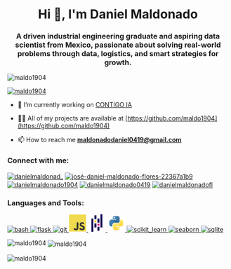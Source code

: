 <h1 align="center">Hi 👋, I'm Daniel Maldonado</h1>
<h3 align="center">A driven industrial engineering graduate and aspiring data scientist from Mexico, passionate about solving real-world problems through data, logistics, and smart strategies for growth.</h3>

<p align="left"> <img src="https://komarev.com/ghpvc/?username=maldo1904&label=Profile%20views&color=0e75b6&style=flat" alt="maldo1904" /> </p>

<p align="left"> <a href="https://github.com/ryo-ma/github-profile-trophy"><img src="https://github-profile-trophy.vercel.app/?username=maldo1904" alt="maldo1904" /></a> </p>

- 🔭 I’m currently working on [CONTIGO IA](https://contigoia.streamlit.app)

- 👨‍💻 All of my projects are available at [https://github.com/maldo1904](https://github.com/maldo1904)

- 📫 How to reach me **maldonadodaniel0419@gmail.com**

<h3 align="left">Connect with me:</h3>
<p align="left">
<a href="https://twitter.com/danielmaldonad_" target="blank"><img align="center" src="https://raw.githubusercontent.com/rahuldkjain/github-profile-readme-generator/master/src/images/icons/Social/twitter.svg" alt="danielmaldonad_" height="30" width="40" /></a>
<a href="https://linkedin.com/in/josé-daniel-maldonado-flores-22367a1b9" target="blank"><img align="center" src="https://raw.githubusercontent.com/rahuldkjain/github-profile-readme-generator/master/src/images/icons/Social/linked-in-alt.svg" alt="josé-daniel-maldonado-flores-22367a1b9" height="30" width="40" /></a>
<a href="https://kaggle.com/danielmaldonado1904" target="blank"><img align="center" src="https://raw.githubusercontent.com/rahuldkjain/github-profile-readme-generator/master/src/images/icons/Social/kaggle.svg" alt="danielmaldonado1904" height="30" width="40" /></a>
<a href="https://fb.com/danielmaldonado0419" target="blank"><img align="center" src="https://raw.githubusercontent.com/rahuldkjain/github-profile-readme-generator/master/src/images/icons/Social/facebook.svg" alt="danielmaldonado0419" height="30" width="40" /></a>
<a href="https://instagram.com/danielmaldonadofl" target="blank"><img align="center" src="https://raw.githubusercontent.com/rahuldkjain/github-profile-readme-generator/master/src/images/icons/Social/instagram.svg" alt="danielmaldonadofl" height="30" width="40" /></a>
</p>

<h3 align="left">Languages and Tools:</h3>
<p align="left"> <a href="https://www.gnu.org/software/bash/" target="_blank" rel="noreferrer"> <img src="https://www.vectorlogo.zone/logos/gnu_bash/gnu_bash-icon.svg" alt="bash" width="40" height="40"/> </a> <a href="https://flask.palletsprojects.com/" target="_blank" rel="noreferrer"> <img src="https://www.vectorlogo.zone/logos/pocoo_flask/pocoo_flask-icon.svg" alt="flask" width="40" height="40"/> </a> <a href="https://git-scm.com/" target="_blank" rel="noreferrer"> <img src="https://www.vectorlogo.zone/logos/git-scm/git-scm-icon.svg" alt="git" width="40" height="40"/> </a> <a href="https://developer.mozilla.org/en-US/docs/Web/JavaScript" target="_blank" rel="noreferrer"> <img src="https://raw.githubusercontent.com/devicons/devicon/master/icons/javascript/javascript-original.svg" alt="javascript" width="40" height="40"/> </a> <a href="https://pandas.pydata.org/" target="_blank" rel="noreferrer"> <img src="https://raw.githubusercontent.com/devicons/devicon/2ae2a900d2f041da66e950e4d48052658d850630/icons/pandas/pandas-original.svg" alt="pandas" width="40" height="40"/> </a> <a href="https://www.python.org" target="_blank" rel="noreferrer"> <img src="https://raw.githubusercontent.com/devicons/devicon/master/icons/python/python-original.svg" alt="python" width="40" height="40"/> </a> <a href="https://scikit-learn.org/" target="_blank" rel="noreferrer"> <img src="https://upload.wikimedia.org/wikipedia/commons/0/05/Scikit_learn_logo_small.svg" alt="scikit_learn" width="40" height="40"/> </a> <a href="https://seaborn.pydata.org/" target="_blank" rel="noreferrer"> <img src="https://seaborn.pydata.org/_images/logo-mark-lightbg.svg" alt="seaborn" width="40" height="40"/> </a> <a href="https://www.sqlite.org/" target="_blank" rel="noreferrer"> <img src="https://www.vectorlogo.zone/logos/sqlite/sqlite-icon.svg" alt="sqlite" width="40" height="40"/> </a> </p>

<p><img align="left" src="https://github-readme-stats.vercel.app/api/top-langs?username=maldo1904&show_icons=true&locale=en&layout=compact" alt="maldo1904" /></p>

<p>&nbsp;<img align="center" src="https://github-readme-stats.vercel.app/api?username=maldo1904&show_icons=true&locale=en" alt="maldo1904" /></p>

<p><img align="center" src="https://github-readme-streak-stats.herokuapp.com/?user=maldo1904&" alt="maldo1904" /></p>
